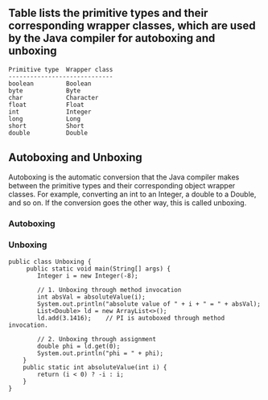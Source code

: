 ## Table lists the primitive types and their corresponding wrapper classes, which are used by the Java compiler for autoboxing and unboxing
    Primitive type	Wrapper class
    -----------------------------
    boolean	        Boolean
    byte	        Byte
    char	        Character
    float	        Float
    int	            Integer
    long	        Long
    short	        Short
    double	        Double

## Autoboxing and Unboxing
Autoboxing is the automatic conversion that the Java compiler makes between the primitive types and their corresponding object wrapper classes. 
For example, converting an int to an Integer, a double to a Double, and so on. 
If the conversion goes the other way, this is called unboxing.

### Autoboxing

### Unboxing
```
public class Unboxing {
     public static void main(String[] args) {
        Integer i = new Integer(-8);
 
        // 1. Unboxing through method invocation
        int absVal = absoluteValue(i);
        System.out.println("absolute value of " + i + " = " + absVal);
        List<Double> ld = new ArrayList<>();
        ld.add(3.1416);    // PI is autoboxed through method invocation.
        
        // 2. Unboxing through assignment
        double phi = ld.get(0);
        System.out.println("phi = " + phi);
    }
    public static int absoluteValue(int i) {
        return (i < 0) ? -i : i;
    }
}
```

